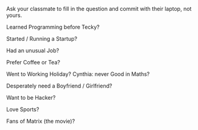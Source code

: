 Ask your classmate to fill in the question and commit with their laptop, not yours.

Learned Programming before Tecky?

Started / Running a Startup?

Had an unusual Job?

Prefer Coffee or Tea?

Went to Working Holiday?
Cynthia: never
Good in Maths?

Desperately need a Boyfriend / Girlfriend?

Want to be Hacker?

Love Sports?

Fans of Matrix (the movie)?